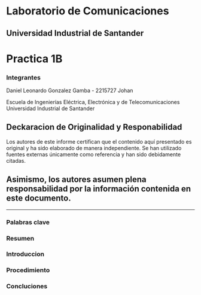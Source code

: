 # Laboratorio de Comunicaciones

## Universidad Industrial de Santander

# Practica 1B

### Integrantes

Daniel Leonardo Gonzalez Gamba - 2215727
Johan

Escuela de Ingenierías Eléctrica, Electrónica y de Telecomunicaciones  
Universidad Industrial de Santander

## Deckaracion de Originalidad y Responabilidad

Los autores de este informe certifican que el contenido aquí presentado es original y ha sido elaborado de manera independiente. Se han utilizado fuentes externas únicamente como referencia y han sido debidamente citadas.

Asimismo, los autores asumen plena responsabilidad por la información contenida en este documento. 
---

---

### Palabras clave

### Resumen

### Introduccion

### Procedimiento

### Concluciones
